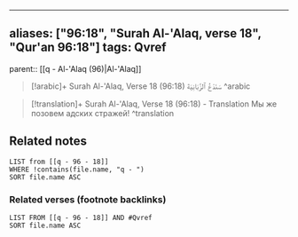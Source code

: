 
---
aliases: ["96:18", "Surah Al-'Alaq, verse 18", "Qur'an 96:18"]
tags: Qvref
---

parent:: [[q - Al-'Alaq (96)|Al-'Alaq]]

> [!arabic]+ Surah Al-'Alaq, Verse 18 (96:18)
> <span class="quran-arabic">سَنَدْعُ ٱلزَّبَانِيَةَ</span>
^arabic

> [!translation]+ Surah Al-'Alaq, Verse 18 (96:18) - Translation
> Мы же позовем адских стражей!
^translation



## Related notes
```dataview
LIST from [[q - 96 - 18]]
WHERE !contains(file.name, "q - ")
SORT file.name ASC
```

### Related verses (footnote backlinks)
```dataview
LIST FROM [[q - 96 - 18]] AND #Qvref
SORT file.name ASC
```

